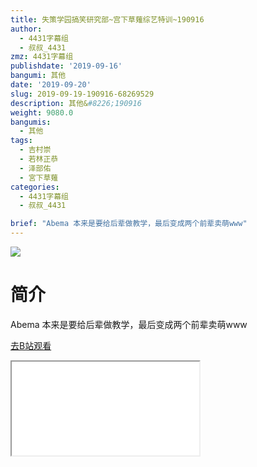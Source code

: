 ```yaml
---
title: 失策学园搞笑研究部~宫下草薙综艺特训~190916
author:
  - 4431字幕组
  - 叔叔_4431
zmz: 4431字幕组
publishdate: '2019-09-16'
bangumi: 其他
date: '2019-09-20'
slug: 2019-09-19-190916-68269529
description: 其他&#8226;190916
weight: 9080.0
bangumis:
  - 其他
tags:
  - 吉村崇
  - 若林正恭
  - 泽部佑
  - 宮下草薙
categories:
  - 4431字幕组
  - 叔叔_4431

brief: "Abema 本来是要给后辈做教学，最后变成两个前辈卖萌www"
---
```

![](https://raw.githubusercontent.com/tcgriffith/owaraisite/master/static/tmpimg/216344d5c51ab9b08e084c1d3380e5ef86fa6ca0.jpg.480.jpg)
# 简介  
Abema
本来是要给后辈做教学，最后变成两个前辈卖萌www  

[去B站观看](https://www.bilibili.com/video/av68269529/)
<div class ="resp-container"><iframe class="testiframe" src="//player.bilibili.com/player.html?aid=68269529"", scrolling="no", allowfullscreen="true" > </iframe></div> 
